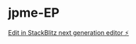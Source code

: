 # jpme-EP

[Edit in StackBlitz next generation editor ⚡️](https://stackblitz.com/~/github.com/Plywood78/jpme-EP)
